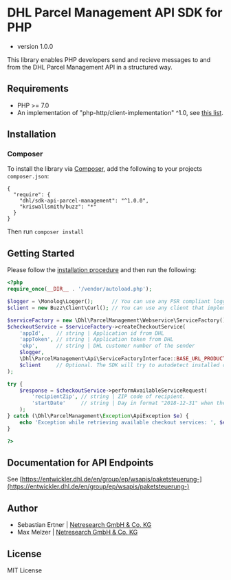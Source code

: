 # DHL Parcel Management API SDK for PHP

- version 1.0.0

This library enables PHP developers send and recieve messages to and from the DHL Parcel Management API in a structured way.

## Requirements

- PHP >= 7.0
- An implementation of "php-http/client-implementation" ^1.0, see [this list](https://packagist.org/providers/php-http/client-implementation).

## Installation

### Composer

To install the library via [Composer](http://getcomposer.org/), add the following to your projects `composer.json`:

```
{
  "require": {
    "dhl/sdk-api-parcel-management": "^1.0.0",
    "kriswallsmith/buzz": "*"
  }
}
```

Then run `composer install`

## Getting Started

Please follow the [installation procedure](#installation) and then run the following:

```php
<?php
require_once(__DIR__ . '/vendor/autoload.php');

$logger = \Monolog\Logger();      // You can use any PSR compliant logger
$client = new Buzz\Client\Curl(); // You can use any client that implements php-http/client-implementation, see [Requirements](#requirements)

$serviceFactory = new \Dhl\ParcelManagement\Webservice\ServiceFactory();
$checkoutService = $serviceFactory->createCheckoutService(
    'appId',    // string | Application id from DHL
    'appToken', // string | Application token from DHL
    'ekp',      // string | DHL customer number of the sender
    $logger,
    \Dhl\ParcelManagement\Api\ServiceFactoryInterface::BASE_URL_PRODUCTION, // Switch between PRODUCTION and SANDBOX
    $client     // Optional. The SDK will try to autodetect installed clients via php-http/discovery
);

try {
    $response = $checkoutService->performAvailableServiceRequest(
        'recipientZip', // string | ZIP code of recipient.
        'startDate'     // string | Day in format "2018-12-31" when the shipment will be dropped off in the DHL parcel center
    );
} catch (\Dhl\ParcelManagement\Exception\ApiException $e) {
    echo 'Exception while retrieving available checkout services: ', $e->getMessage(), PHP_EOL;
}

?>
```

## Documentation for API Endpoints

See [https://entwickler.dhl.de/en/group/ep/wsapis/paketsteuerung-](https://entwickler.dhl.de/en/group/ep/wsapis/paketsteuerung-)

Author
------
* Sebastian Ertner | [Netresearch GmbH & Co. KG](http://www.netresearch.de/)
* Max Melzer | [Netresearch GmbH & Co. KG](http://www.netresearch.de/)

License
-------
MIT License
